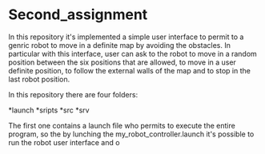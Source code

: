 # Second_assignment

In this repository it's implemented a simple user interface to permit to a genric robot to move in a definite map by avoiding the obstacles. In particular with this interface, user can ask to the robot to move in a random position between the six positions that are allowed, to move in a user definite position, to follow the external walls of the map and to stop in the last robot position.


In this repository there are four folders: 

*launch 
*sripts
*src
*srv

The first one contains a launch file who permits to execute the entire program, so the by lunching the my_robot_controller.launch it's possible to run the robot user interface and o
